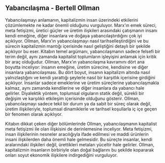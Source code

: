## Yabancılaşma - Bertell Ollman

Yabancılaşmayı anlamanın, kapitalizmin insan üzerindeki etkilerini çözümlemekte ne kadar önemli olduğunu vurguluyor. Marx’ın emek süreci, meta fetişizmi, üretici güçler ve üretim ilişkileri arasındaki çatışmanın insanı kendi emeğine, diğer insanlara ve doğaya yabancılaştırdığını çok iyi açıklıyor. Ollman, Marx’ın yabancılaşmayı nasıl tarihselleştirdiğini ve bu sürecin kapitalizmin mantığı içerisinde nasıl geliştiğini detaylı bir şekilde açıklıyor bu eser. Kitabın temel argümanı, yabancılaşmanın sadece felsefi bir terim değil, aynı zamanda kapitalist toplumların işleyişini anlamak için kritik bir araç olduğudur. Ollman, Marx’ın yabancılaşma kavramını dört ana boyutta inceliyor: insanın emeğine, üretim sürecine, kendisine ve diğer insanlara yabancılaşması. Bu dört boyut, insanın kapitalizm altında nasıl yalnızlaştığını ve kendi yarattığı şeylerle nasıl bir karşıtlık içerisine girdiğini açıklıyor. İnsanlar sadece emeklerine ve üretim süreçlerine yabancılaşmakla kalmaz, aynı zamanda kendilerine ve diğer insanlara da yabancı hale gelirler. Diyalektik yöntem, toplumsal olguların statik değil, sürekli bir değişim ve karşılıklı etkileşim içerisinde olduğunu gösterir. Ollman, yabancılaşmayı sadece tekil bir durum ya da sabit bir süreç olarak değil, üretim ilişkileriyle, toplumsal dinamiklerle ve tarihsel koşullarla iç içe geçen bir fenomen olarak açıklıyor.

Kitabın dikkat çeken diğer bölümlerinde Ollman, yabancılaşmanın kapitalist meta fetişizmi ile olan ilişkisini de derinlemesine inceliyor. Meta fetişizmi, insan ilişkilerinin nesneler aracılığıyla ifade edilmesi ve maddi ürünlerin insani ilişkilerden daha önemli hale gelmesidir. Bu süreçte insanlar, kendi aralarındaki ilişkileri değil, ürettikleri metaları yüceltir hale gelirler. Ollman, kapitalizmin insanların birbiriyle olan doğal bağlarını bu şekilde kopararak onları soyut ekonomik ilişkilere indirgediğini vurguluyor.

